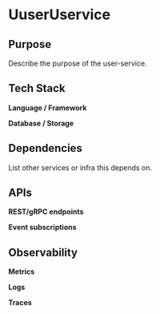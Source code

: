 # UuserUservice

## Purpose
Describe the purpose of the user-service.

## Tech Stack
**Language / Framework**

**Database / Storage**

## Dependencies
List other services or infra this depends on.

## APIs
**REST/gRPC endpoints**

**Event subscriptions**

## Observability
**Metrics**

**Logs**

**Traces**
